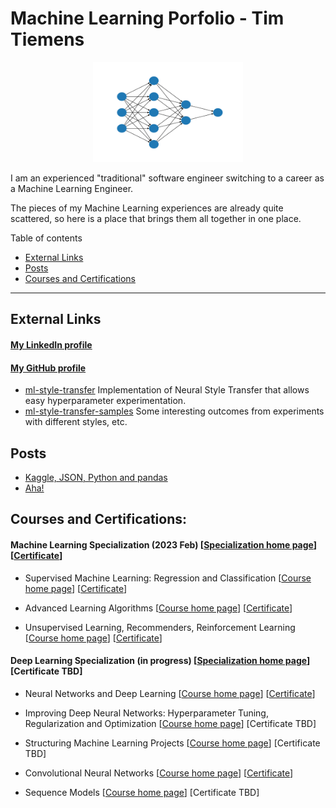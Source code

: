 
# Machine Learning Porfolio - Tim Tiemens


<center><img src="docs/images/nnet.svg" alt="SVG neural net"
     width="240" height="160"/></center>

I am an experienced "traditional" software engineer switching to a career as a Machine Learning Engineer.

The pieces of my Machine Learning experiences are already quite scattered, so here is a place that brings them all together in one place.



Table of contents

 * [External Links](#externallinks)
 * [Posts](#posts)
 * [Courses and Certifications](#coursesandcertifications)


----


## External Links

#### [My LinkedIn profile](https://www.linkedin.com/in/tim-tiemens-61a6957/)
#### [My GitHub profile](https://github.com/timtiemens)
 * [ml-style-transfer](https://github.com/timtiemens/ml-style-transfer) Implementation of Neural Style Transfer that allows easy hyperparameter experimentation.
 * [ml-style-transfer-samples](https://github.com/timtiemens/ml-style-transfer-samples) Some interesting outcomes from experiments with different styles, etc.

## Posts

 * [Kaggle, JSON, Python and pandas](http://tiemensfamily.com/timoncs/2023/03/17/kaggle-json-python-and-pandas/)
 * [Aha!](http://tiemensfamily.com/timoncs/2023/04/08/read-do-aha/)
 

## Courses and Certifications:


#### Machine Learning Specialization (2023 Feb) [[Specialization home page](https://www.coursera.org/specializations/machine-learning-introduction)]  [[Certificate](https://coursera.org/share/80f01680f536f1f6db088ba5bf3fd7b4)]

* Supervised Machine Learning: Regression and Classification
 [[Course home page](https://www.coursera.org/learn/machine-learning/)]
 [[Certificate](https://coursera.org/share/d5e0886a15855604b2c8f9a85dd11c33)]

* Advanced Learning Algorithms
 [[Course home page](https://www.coursera.org/learn/advanced-learning-algorithms)]
 [[Certificate](https://coursera.org/share/b7f5cb59c427f79a87cd2661f50067d8)]

* Unsupervised Learning, Recommenders, Reinforcement Learning
 [[Course home page](https://www.coursera.org/learn/unsupervised-learning-recommenders-reinforcement-learning)]
 [[Certificate](https://coursera.org/share/67da5f33a46db1c531bcb0656e645735)]


#### Deep Learning Specialization (in progress) [[Specialization home page](https://www.coursera.org/specializations/deep-learning)]  [Certificate TBD]

* Neural Networks and Deep Learning
 [[Course home page](https://www.coursera.org/learn/neural-networks-deep-learning)]
 [[Certificate](https://coursera.org/share/b71eba6b242198b6f111e57081cc972b)]

* Improving Deep Neural Networks: Hyperparameter Tuning, Regularization and Optimization
 [[Course home page](https://www.coursera.org/learn/deep-neural-network)]
 [Certificate TBD]

* Structuring Machine Learning Projects
 [[Course home page](https://www.coursera.org/learn/machine-learning-projects)]
 [Certificate TBD]

* Convolutional Neural Networks
 [[Course home page](https://www.coursera.org/learn/convolutional-neural-networks)]
 [[Certificate](https://coursera.org/share/32215c9bb3c4ba021d77387222afbe9f)]

* Sequence Models
 [[Course home page](https://www.coursera.org/learn/nlp-sequence-models)]
 [Certificate TBD]

